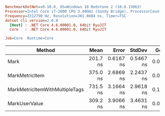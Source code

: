 ``` ini

BenchmarkDotNet=v0.10.8, OS=Windows 10 Redstone 2 (10.0.15063)
Processor=Intel Core i7-2600 CPU 3.40GHz (Sandy Bridge), ProcessorCount=8
Frequency=3312790 Hz, Resolution=301.8604 ns, Timer=TSC
dotnet cli version=2.0.0
  [Host] : .NET Core 4.6.00001.0, 64bit RyuJIT
  Core   : .NET Core 4.6.00001.0, 64bit RyuJIT

Job=Core  Runtime=Core  

```
 |                         Method |     Mean |     Error |    StdDev |  Gen 0 | Allocated |
 |------------------------------- |---------:|----------:|----------:|-------:|----------:|
 |                           Mark | 201.7 ns | 0.6167 ns | 0.5467 ns | 0.0608 |     256 B |
 |                 MarkMetricItem | 375.0 ns | 2.6869 ns | 2.2437 ns | 0.0725 |     304 B |
 | MarkMetricItemWithMultipleTags | 731.5 ns | 3.1664 ns | 2.9618 ns | 0.1575 |     664 B |
 |                  MarkUserValue | 309.2 ns | 3.9066 ns | 3.4631 ns | 0.0606 |     256 B |
